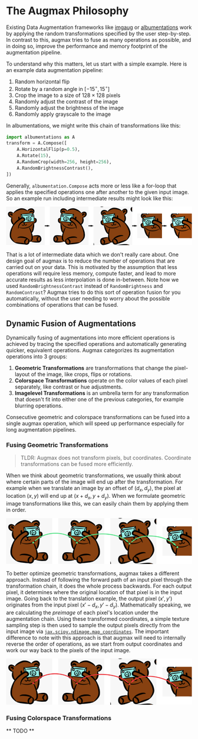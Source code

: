 # The Augmax Philosophy

Existing Data Augmentation frameworks like [imgaug](https://imgaug.readthedocs.io/en/latest/) or [albumentations](https://albumentations.ai/)
work by applying the random transformations specified by the user step-by-step.
In contrast to this, augmax tries to fuse as many operations as possible,
and in doing so, improve the performance and memory footprint of the augmentation pipeline.

To understand why this matters, let us start with a simple example. Here is an example data augmentation pipeline:
1. Random horizontal flip
2. Rotate by a random angle in $[-15^\circ, 15^\circ]$
3. Crop the image to a size of $128 \times 128$ pixels
4. Randomly adjust the contrast of the image
5. Randomly adjust the brightness of the image
6. Randomly apply grayscale to the image

In albumentations, we might write this chain of transformations like this:

```python
import albumentations as A
transform = A.Compose([
    A.HorizontalFlip(p=0.5),
    A.Rotate(15),
    A.RandomCrop(width=256, height=256),
    A.RandomBrightnessContrast(),
])
```

Generally, `albumentation.Compose` acts more or less like a for-loop that applies the specified operations one after another to the given input image. So an example run including intermediate results might look like this:

![augmentation_chain](imgs/augmentation_chain.png)

That is a lot of intermediate data which we don't really care about.
One design goal of augmax is to
reduce the number of operations that are carried out on your data.
This is motivated by the assumption that less operations will require less memory,
compute faster, and lead to more accurate results as less interpolation is done in-between.
Note how we used `RandomBrightnessContrast` instead of `RandomBrightness` and `RandomContrast`? Augmax tries to do this sort of operation fusion for you automatically, without the user needing to worry about the possible combinations of operations that can be fused.

## Dynamic Fusion of Augmentations

Dynamically fusing of augmentations into more efficient operations is achieved by tracing the specified operations and automatically generating quicker, equivalent operations. Augmax categorizes its augmentation operations into 3 groups:

1. **Geometric Transformations** are transformations that change the pixel-layout of the image, like crops, flips or rotations.
2. **Colorspace Transformations** operate on the color values of each pixel separately, like contrast or hue adjustments. 
3. **Imagelevel Transformations** is an umbrella term for any transformation that doesn't fit into either one of the previous categories, for example blurring operations.

Consecutive geometric and colorspace transformations can be fused into a single augmax operation, which will speed up performance especially for long augmentation pipelines.

### Fusing Geometric Transformations

> TLDR: Augmax does not transform pixels, but coordinates. Coordinate transformations can be fused more efficiently.

When we think about geometric transformations, we usually think about where certain parts of the image will end up after the transformation. For example when we translate an image by an offset of $(d_x, d_y)$, the pixel at location $(x, y)$ will end up at $(x+d_x, y+d_y)$. When we formulate geometric image transformations like this, we can easily chain them by applying them in order. 

![forward_augmentation](imgs/forward_augmentation.png)

To better optimize geometric transformations,
augmax takes a different approach.
Instead of following the forward path of an input pixel through the transformation chain,
it does the whole process backwards.
For each output pixel,
it determines where the original location of that pixel is in the input image.
Going back to the translation example,
the output pixel $(x', y')$ originates from the input pixel $(x' - d_x, y' - d_y)$.
Mathematically speaking, we are calculating the *preimage* of each pixel's location under the augmentation chain.
Using these transformed coordinates,
a simple texture sampling step is then used to sample the output pixels directly from the input image
via [`jax.scipy.ndimage.map_coordinates`](jax:jax.scipy.ndimage.map_coordinates).
The important difference to note with this approach is that augmax will
need to internally reverse the order of operations,
as we start from output coordinates and work our way back to the pixels of the input image.

![backward_augmentation](imgs/backward_augmentation.png)

### Fusing Colorspace Transformations

** TODO **
